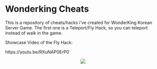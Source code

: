 # Wonderking Cheats

<p>
This is a repository of cheats/hacks i've created for WonderKing Korean Server Game.
The first one is a Teleport/Fly Hack, so you can teleport instead of walk in the game.
</p>

<p>
Showcase Video of the Fly Hack:
</p>

<p>
https://youtu.be/RXuNAP0ErP0
</p>

<p align="center">
  <img src="https://i.imgur.com/6i3VqAJ.png" />
</p>